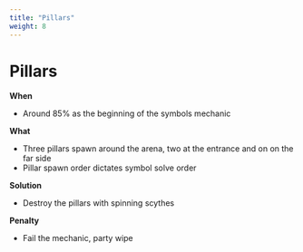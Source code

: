 ```yaml
---
title: "Pillars"
weight: 8
---
```


# Pillars

**When**
- Around 85% as the beginning of the symbols mechanic

**What**
- Three pillars spawn around the arena, two at the entrance and on on the far side
- Pillar spawn order dictates symbol solve order

**Solution**
- Destroy the pillars with spinning scythes

**Penalty**
- Fail the mechanic, party wipe
